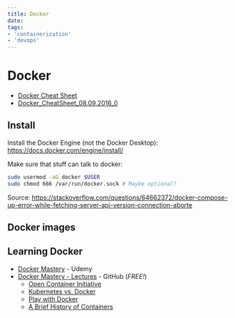 ```yaml
---
title: Docker
date:
tags:
- 'containerization'
- 'devops'
---
```


# Docker

* [Docker Cheat Sheet](https://docs.docker.com/get-started/docker_cheatsheet.pdf)
* [Docker_CheatSheet_08.09.2016_0](Docker_CheatSheet_08.09.2016_0.pdf)

## Install

Install the Docker Engine (not the Docker Desktop): https://docs.docker.com/engine/install/

Make sure that stuff can talk to docker:

```bash
sudo usermod -aG docker $USER
sudo chmod 666 /var/run/docker.sock # Maybe optional?
```

Source: https://stackoverflow.com/questions/64662372/docker-compose-up-error-while-fetching-server-api-version-connection-aborte

## Docker images

## Learning Docker

* [Docker Mastery](https://www.udemy.com/course/docker-mastery/) - Udemy
* [Docker Mastery - Lectures](https://github.com/BretFisher/udemy-docker-mastery) - GitHub (_FREE!_)
  + [Open Container Initiative](202303192236-containerization.md#OCI)
  + [Kubernetes vs. Docker](https://www.bretfisher.com/kubernetes-vs-docker/)
  + [Play with Docker](https://labs.play-with-docker.com/)
  + [A Brief History of Containers](https://blog.aquasec.com/a-brief-history-of-containers-from-1970s-chroot-to-docker-2016)

